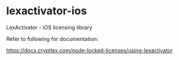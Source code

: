 # lexactivator-ios

LexActivator - iOS licensing library

Refer to following for documentation:

https://docs.cryptlex.com/node-locked-licenses/using-lexactivator
